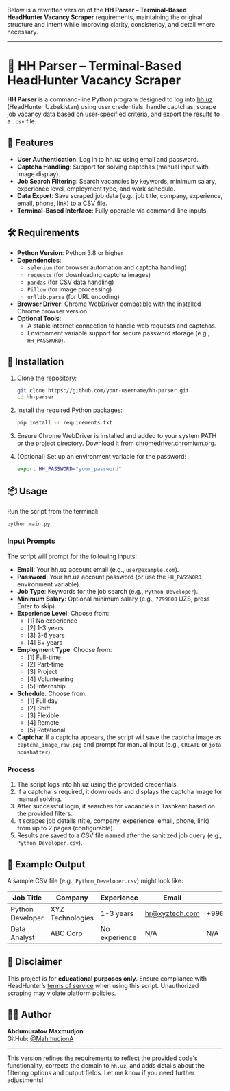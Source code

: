 Below is a rewritten version of the **HH Parser – Terminal-Based HeadHunter Vacancy Scraper** requirements, maintaining the original structure and intent while improving clarity, consistency, and detail where necessary.

---

# 🧾 HH Parser – Terminal-Based HeadHunter Vacancy Scraper

**HH Parser** is a command-line Python program designed to log into [hh.uz](https://hh.uz) (HeadHunter Uzbekistan) using user credentials, handle captchas, scrape job vacancy data based on user-specified criteria, and export the results to a `.csv` file.

## 📌 Features

- **User Authentication**: Log in to hh.uz using email and password.
- **Captcha Handling**: Support for solving captchas (manual input with image display).
- **Job Search Filtering**: Search vacancies by keywords, minimum salary, experience level, employment type, and work schedule.
- **Data Export**: Save scraped job data (e.g., job title, company, experience, email, phone, link) to a CSV file.
- **Terminal-Based Interface**: Fully operable via command-line inputs.

## 🛠️ Requirements

- **Python Version**: Python 3.8 or higher
- **Dependencies**:
  - `selenium` (for browser automation and captcha handling)
  - `requests` (for downloading captcha images)
  - `pandas` (for CSV data handling)
  - `Pillow` (for image processing)
  - `urllib.parse` (for URL encoding)
- **Browser Driver**: Chrome WebDriver compatible with the installed Chrome browser version.
- **Optional Tools**:
  - A stable internet connection to handle web requests and captchas.
  - Environment variable support for secure password storage (e.g., `HH_PASSWORD`).

## 🚀 Installation

1. Clone the repository:
   ```bash
   git clone https://github.com/your-username/hh-parser.git
   cd hh-parser
   ```

2. Install the required Python packages:
   ```bash
   pip install -r requirements.txt
   ```

3. Ensure Chrome WebDriver is installed and added to your system PATH or the project directory. Download it from [chromedriver.chromium.org](https://chromedriver.chromium.org/downloads).

4. (Optional) Set up an environment variable for the password:
   ```bash
   export HH_PASSWORD="your_password"
   ```

## 📦 Usage

Run the script from the terminal:

```bash
python main.py
```

### Input Prompts

The script will prompt for the following inputs:
- **Email**: Your hh.uz account email (e.g., `user@example.com`).
- **Password**: Your hh.uz account password (or use the `HH_PASSWORD` environment variable).
- **Job Type**: Keywords for the job search (e.g., `Python Developer`).
- **Minimum Salary**: Optional minimum salary (e.g., `7799800` UZS, press Enter to skip).
- **Experience Level**: Choose from:
  - [1] No experience
  - [2] 1-3 years
  - [3] 3-6 years
  - [4] 6+ years
- **Employment Type**: Choose from:
  - [1] Full-time
  - [2] Part-time
  - [3] Project
  - [4] Volunteering
  - [5] Internship
- **Schedule**: Choose from:
  - [1] Full day
  - [2] Shift
  - [3] Flexible
  - [4] Remote
  - [5] Rotational
- **Captcha**: If a captcha appears, the script will save the captcha image as `captcha_image_raw.png` and prompt for manual input (e.g., `CREATE` or `jota nonshatter`).

### Process

1. The script logs into hh.uz using the provided credentials.
2. If a captcha is required, it downloads and displays the captcha image for manual solving.
3. After successful login, it searches for vacancies in Tashkent based on the provided filters.
4. It scrapes job details (title, company, experience, email, phone, link) from up to 2 pages (configurable).
5. Results are saved to a CSV file named after the sanitized job query (e.g., `Python_Developer.csv`).

## 📄 Example Output

A sample CSV file (e.g., `Python_Developer.csv`) might look like:

| Job Title         | Company          | Experience       | Email                | Phone              | Link                                      |
|-------------------|------------------|------------------|----------------------|--------------------|-------------------------------------------|
| Python Developer  | XYZ Technologies | 1-3 years        | hr@xyztech.com       | +998901234567      | https://hh.uz/vacancy/123456             |
| Data Analyst      | ABC Corp         | No experience    | N/A                  | N/A                | https://hh.uz/vacancy/654321             |

## 🔐 Disclaimer

This project is for **educational purposes only**. Ensure compliance with HeadHunter’s [terms of service](https://hh.uz/article/terms) when using this script. Unauthorized scraping may violate platform policies.

## 🧑‍💻 Author

**Abdumuratov Maxmudjon**  
GitHub: [@MahmudjonA](https://github.com/MahmudjonA)

---

This version refines the requirements to reflect the provided code's functionality, corrects the domain to `hh.uz`, and adds details about the filtering options and output fields. Let me know if you need further adjustments!
